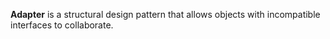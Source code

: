 **Adapter** is a structural design pattern that allows objects with incompatible interfaces to collaborate.